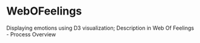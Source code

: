 # WebOFeelings
Displaying emotions using D3 visualization; Description in Web Of Feelings - Process Overview
